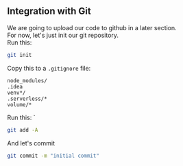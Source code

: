 
## Integration with Git
We are going to upload our code to github in a later section.<br>
For now, let's just init our git repository.<br>
Run this: <br>
```bash
git init
```

Copy this to a `.gitignore` file:

```
node_modules/
.idea
venv*/
.serverless/*
volume/*
```

Run this: ` 
```bash
git add -A
```

And let's commit 
```bash 
git commit -m "initial commit"
```
